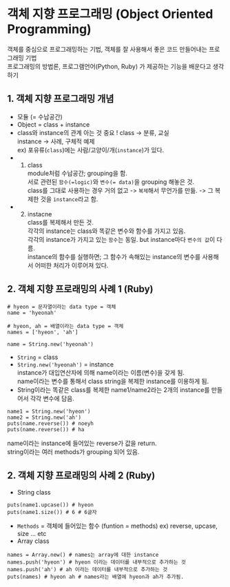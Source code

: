 # 객체 지향 프로그래밍 (Object Oriented Programming)
객체를 중심으로 프로그래밍하는 기법, 객체를 잘 사용해서 좋은 코드 만들어내는 프로그래밍 기법 <br>
프로그래밍의 방법론, 프로그램언어(Python, Ruby) 가 제공하는 기능을 배운다고 생각하기 <br>

## 1. 객체 지향 프로그래밍 개념
+ 모듈 (= 수납공간)
+ Object = class + instance
+ class와 instance의 관계 아는 것 중요 !
class -> 분류, 교실 <br>
instance -> 사례, 구체적 예제 <br>
ex) 포유류(`class`)에는 사람/고양이/개(`instance`)가 있다. <br>
+ 1) class <br>
module처럼 수납공간; grouping을 함. <br>
서로 관련된 `함수(=logic)`와 `변수(= data)`을 grouping 해놓은 것.  <br>
class를 그대로 사용하는 경우 거의 없고 -> `복제`해서 무언가를 만듦. -> 그 복제한 것을 `instance`라고 함. <br>
+ 2) instacne <br>
class를 복제해서 만든 것. <br>
각각의 instance는 class와 똑같은 변수와 함수를 가지고 있음. <br>
각각의 instance가 가지고 있는 `함수`는 동일. but instance마다 `변수의 값`이 다름. <br>
instance의 함수를 실행하면; 그 함수가 속해있는 instance의 변수를 사용해서 어떠한 처리가 이루어져 있다. <br>

## 2. 객체 지향 프로래밍의 사례 1 (Ruby)
```
# hyeon = 문자열이라는 data type = 객체
name = 'hyeonah'

# hyeon, ah = 배열이라는 data type = 객체
names = ['hyeon', 'ah']
```
```
name = String.new('hyeonah')
```
+ `String` = class  <br>
+ `String.new('hyeonah')` = instance  <br>
instance가 대입연산자에 의해 name이라는 이름(변수)을 갖게 됨.  <br>
name이라는 변수를 통해서 class string을 복제한 instance를 이용하게 됨. <br>
+ String이라는 똑같은 class를 복제한 name1/name2라는 2개의 instance를 만들어서 각각 변수에 담음.
```
name1 = String.new('hyeon')
name2 = String.new('ah')
puts(name.reverse()) # noeyh
puts(name.reverse()) # ha
```
name이라는 instance에 들어있는 reverse가 값을 return. <br>
string이라는 여러 methods가 grouping 되어 있음. <br>

## 2. 객체 지향 프로래밍의 사례 2 (Ruby)
+ String class
```
puts(name1.upcase()) # hyeon
puts(name1.size()) # 6 # 6글자 
```
+ `Methods` = 객체에 들어있는 함수 (funtion = methods)
ex) reverse, upcase, size ... etc <br>
+ Array class
```
names = Array.new() # names는 array에 대한 instance
names.push('hyeon') # hyeon 이라는 데이터를 내부적으로 추가하는 것
names.push('ah') # ah 이라는 데이터를 내부적으로 추가하는 것
puts(names) # hyeon ah # names라는 배열에 hyeon과 ah가 추가됨.
```
